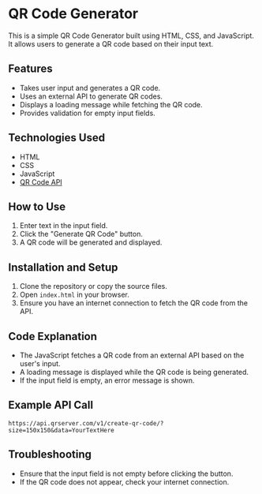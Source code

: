 # QR Code Generator

This is a simple QR Code Generator built using HTML, CSS, and JavaScript. It allows users to generate a QR code based on their input text.

## Features
- Takes user input and generates a QR code.
- Uses an external API to generate QR codes.
- Displays a loading message while fetching the QR code.
- Provides validation for empty input fields.

## Technologies Used
- HTML
- CSS
- JavaScript
- [QR Code API](https://goqr.me/api/)

## How to Use
1. Enter text in the input field.
2. Click the "Generate QR Code" button.
3. A QR code will be generated and displayed.

## Installation and Setup
1. Clone the repository or copy the source files.
2. Open `index.html` in your browser.
3. Ensure you have an internet connection to fetch the QR code from the API.

## Code Explanation
- The JavaScript fetches a QR code from an external API based on the user's input.
- A loading message is displayed while the QR code is being generated.
- If the input field is empty, an error message is shown.

## Example API Call
```
https://api.qrserver.com/v1/create-qr-code/?size=150x150&data=YourTextHere
```

## Troubleshooting
- Ensure that the input field is not empty before clicking the button.
- If the QR code does not appear, check your internet connection.



